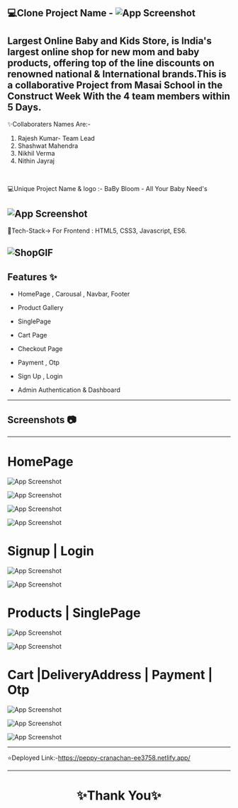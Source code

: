  💻Clone Project Name -  ![App Screenshot](https://cdn.fcglcdn.com/brainbees/images/n/fc_logo.png)
---

Largest Online Baby and Kids Store, is India's largest online shop for new mom and baby products, offering top of the line discounts on renowned national & International brands.This is a collaborative Project from Masai School in the Construct Week With the 4 team members within 5 Days.
---
✨Collaboraters Names Are:-

1. Rajesh Kumar- Team Lead
2. Shashwat Mahendra 
3. Nikhil Verma
4. Nithin Jayraj

<br>

💻Unique Project Name & logo :- BaBy Bloom - All Your Baby Need's 

![App Screenshot](https://i.postimg.cc/gJTvWQhF/solemate-logo-2.png)
---
 💫Tech-Stack->
For Frontend : HTML5, CSS3, Javascript, ES6.


![ShopGIF](https://user-images.githubusercontent.com/107506646/212536696-9a20e11e-85cb-44f8-bd54-6541856b8348.gif)
---
## Features ✨

- HomePage , Carousal  , Navbar, Footer

- Product Gallery

- SinglePage

- Cart Page

- Checkout Page

- Payment , Otp

- Sign Up , Login 

- Admin Authentication & Dashboard

---
## Screenshots 📷
---

# HomePage

![App Screenshot](https://i.postimg.cc/sgrHqGyP/Screenshot-2023-04-02-210256.png)

![App Screenshot](https://i.postimg.cc/d1L5r8mF/Screenshot-2023-04-02-210320.png)

![App Screenshot](https://i.postimg.cc/g0BDzx9T/Screenshot-2023-04-02-210527.png)

![App Screenshot](https://i.postimg.cc/Jzp3xshz/Screenshot-2023-04-02-210542.png)

# Signup | Login

![App Screenshot](https://i.postimg.cc/vHSCKZT3/Screenshot-2023-04-02-210959.png)

![App Screenshot](https://i.postimg.cc/T2s9MLjL/Screenshot-2023-04-02-211012.png)

# Products | SinglePage

![App Screenshot](https://i.postimg.cc/MZ1y4PG4/Screenshot-2023-04-02-210616.png)

![App Screenshot](https://i.postimg.cc/d07C9nX5/Screenshot-2023-04-02-210703.png)

# Cart |DeliveryAddress | Payment | Otp

![App Screenshot](https://i.postimg.cc/vTvxmKgZ/Screenshot-2023-04-02-210809.png)

![App Screenshot]([Screenshot-2023-04-02-210729.png](https://postimg.cc/LqD4mrCd))

![App Screenshot](https://i.postimg.cc/h40XTHvS/Screenshot-2023-04-02-210744.png)


---
⭐Deployed Link:-https://peppy-cranachan-ee3758.netlify.app/


----
<h1 align="center">✨Thank You✨</h1>
